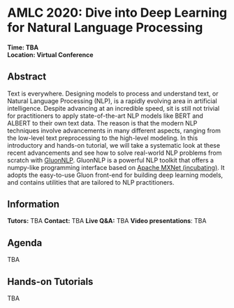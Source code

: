 # AMLC 2020: Dive into Deep Learning for Natural Language Processing

<h4>Time: TBA<br/>Location: Virtual Conference</h4>

Abstract
--------
Text is everywhere. Designing models to process and understand text, or 
Natural Language Processing (NLP), 
is a rapidly evolving area in artificial intelligence. Despite advancing at an incredible speed, 
sit is still not trivial for practitioners to  apply state-of-the-art NLP models like BERT and ALBERT to their own text data. 
The reason is that the modern NLP techniques involve advancements in many different aspects, ranging from the low-level 
text preprocessing to the high-level modeling. In this introductory and hands-on tutorial, we will 
take a systematic look at these recent advancements and see how to solve real-world NLP problems from 
scratch with [GluonNLP](https://github.com/dmlc/gluon-nlp). GluonNLP is a powerful NLP toolkit that 
offers a numpy-like programming interface based on [Apache MXNet (incubating)](https://github.com/apache/incubator-mxnet). 
It adopts the easy-to-use Gluon front-end for building deep learning models, and contains utilities 
that are tailored to NLP practitioners.

Information
-----------
**Tutors:** TBA
**Contact:** TBA
**Live Q&A:** TBA
**Video presentations**: TBA

Agenda
------
TBA


Hands-on Tutorials
------------------
TBA
